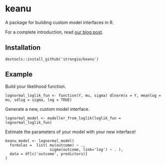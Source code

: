 # keanu

A package for building custom model interfaces in R.

For a complete introduction, read [our blog post](https://www.strong.io/blog/keanu-enter-the-model-matrix).

## Installation

	devtools::install_github('strongio/keanu')

## Example

Build your likelihood function.

	lognormal_loglik_fun <- function(Y, mu, sigma) dlnorm(x = Y, meanlog = mu, sdlog = sigma, log = TRUE)

Generate a new, custom model interface.

	lognormal_model <- modeller_from_loglik(loglik_fun = lognormal_loglik_fun)

Estimate the parameters of your model with your new interface!

	keanu_model <- lognormal_model(
	  formulas =  list( mu(outcome) ~ .,
	                    sigma(outcome, link='log') ~ . ),
	  data = df[c('outcome', predictors)]
	)
